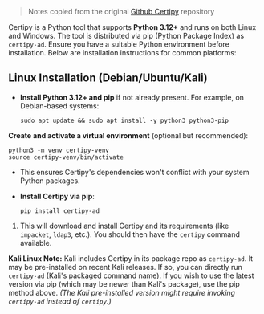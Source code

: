 > Notes copied from the original [Github Certipy](https://github.com/ly4k/Certipy/wiki/04-%E2%80%90-Installation) repository

Certipy is a Python tool that supports **Python 3.12+** and runs on both Linux and Windows. The tool is distributed via pip (Python Package Index) as `certipy-ad`. Ensure you have a suitable Python environment before installation. Below are installation instructions for common platforms:

## Linux Installation (Debian/Ubuntu/Kali)

[](https://github.com/ly4k/Certipy/wiki/04-%E2%80%90-Installation#-linux-installation-debianubuntukali)

- **Install Python 3.12+ and pip** if not already present. For example, on Debian-based systems:
    
    ```shell
    sudo apt update && sudo apt install -y python3 python3-pip
    ```
    

**Create and activate a virtual environment** (optional but recommended):

```shell
python3 -m venv certipy-venv
source certipy-venv/bin/activate
```

- This ensures Certipy's dependencies won't conflict with your system Python packages.
    
- **Install Certipy via pip**:
    
    ```shell
    pip install certipy-ad
    ```
    

1. This will download and install Certipy and its requirements (like `impacket`, `ldap3`, etc.). You should then have the `certipy` command available.
    

**Kali Linux Note:** Kali includes Certipy in its package repo as `certipy-ad`. It may be pre-installed on recent Kali releases. If so, you can directly run `certipy-ad` (Kali's packaged command name). If you wish to use the latest version via pip (which may be newer than Kali's package), use the pip method above. _(The Kali pre-installed version might require invoking `certipy-ad` instead of `certipy`.)_